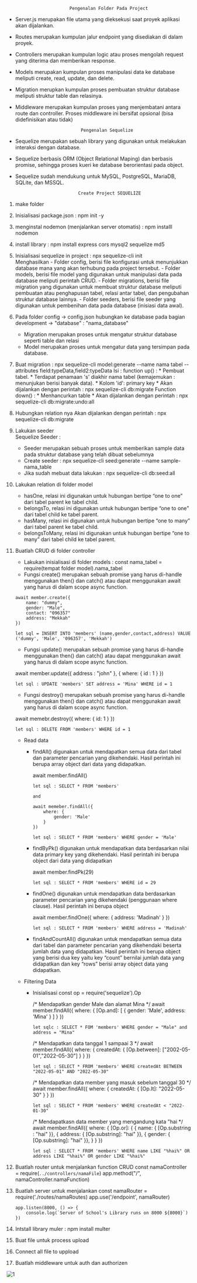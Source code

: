 
		                    Pengenalan Folder Pada Project
-	Server.js merupakan file utama yang dieksekusi saat proyek aplikasi akan dijalankan.
-	Routes merupakan kumpulan jalur endpoint yang disediakan di dalam proyek.
-	Controllers merupakan kumpulan logic atau proses mengolah request yang diterima dan memberikan response.
-	Models merupakan kumpulan proses manipulasi data ke database meliputi create, read, update, dan delete.
-	Migration merupkan kumpulan proses pembuatan struktur database meliputi struktur table dan relasinya.
-	Middleware merupakan kumpulan proses yang menjembatani antara route dan controller. Proses middleware ini bersifat opsional (bisa didefinisikan atau tidak)

		                         Pengenalan Sequelize
-	Sequelize merupakan sebuah library yang digunakan untuk melakukan interaksi dengan database.
-	Sequelize berbasis ORM (Object Relational Maping) dan berbasis promise, sehingga proses kueri ke database berorientasi pada object.
-	Sequelize sudah mendukung untuk MySQL, PostgreSQL, MariaDB, SQLite, dan MSSQL.

		                        Create Project SEQUELIZE

1. make folder

2. Inisialisasi package.json	: npm init -y	

3. menginstal nodemon (menjalankan server otomatis)	: npm installl nodemon 

4. install library	: npm install express cors mysql2 sequelize md5

5. Inisialisasi sequelize in project	: npx sequelize-cli init	
	Menghasilkan 
		-	Folder config, berisi file konfigurasi untuk menunjukkan database mana yang akan terhubung pada project tersebut.
		-	Folder models, berisi file model yang digunakan untuk manipulasi data pada database meliputi perintah CRUD.
		-	Folder migrations, berisi file migration yang digunakan untuk membuat struktur database meliputi pembuatan atau penghapusan tabel, relasi
			antar tabel, dan pengubahan struktur database lainnya.
		-	Folder seeders, berisi file seeder yang digunakan untuk pembenihan data pada database (inisiasi data awal).

6. Pada folder config -> config.json hubungkan ke database pada bagian development -> "database" : "nama_database"
	-	Migration merupakan proses untuk mengatur struktur database seperti table dan relasi
	-	Model merupakan proses untuk mengatur data yang tersimpan pada database.

7. Buat migration : npx sequelize-cli model:generate --name nama tabel --attributes field:typeData,field2:typeData
	Isi :
		function up() : * Pembuat tabel. 
					 * Terdapat penamaan 's' diakhir nama tabel (kemajemukan : menunjukan berisi banyak data). 
					 * Kolom 'id': primary key 
					 * Akan dijalankan dengan perintah :  npx sequelize-cli db:migrate
		Function down() : * Menhancurkan table
					   * Akan dijalankan dengan perintah : npx sequelize-cli db:migrate:undo:all
                       
8. Hubungkan relation nya 
	Akan dijalankan dengan perintah : npx sequelize-cli db:migrate

9. Lakukan seeder	
		Sequelize Seeder :
	-	Seeder merupakan sebuah proses untuk memberikan sample data pada struktur database yang telah dibuat sebelumnya
	-	Create seeder	: npx sequelize-cli seed:generate --name sample-nama_table
	-	Jika sudah mebuat data lakukan :  npx sequelize-cli db:seed:all
 
10. Lakukan relation di folder model
	-	hasOne, relasi ini digunakan untuk hubungan bertipe “one to one” dari tabel parent ke tabel child.
	-	belongsTo, relasi ini digunakan untuk hubungan bertipe “one to one” dari tabel child ke tabel parent.
	-	hasMany, relasi ini digunakan untuk hubungan bertipe “one to many” dari tabel parent ke tabel child.
	-	belongsToMany, relasi ini digunakan untuk hubungan bertipe “one to many” dari tabel child ke tabel parent.


11. Buatlah CRUD di folder controller
	- Lakukan inisialisasi di folder models : const nama_tabel = require(tempat folder model).nama_tabel
	- Fungsi create() merupakan sebuah promise yang harus di-handle menggunakan then() dan catch() atau dapat menggunakan await yang harus di dalam scope async function. 
	<P>

		await member.create({ 
			name: "dummy",
			gender: "Male",
			contact: "096357"
			address: "Mekkah"
		})

		let sql = INSERT INTO 'members' (name,gender,contact,address) VALUE ('dummy', 'Male', '096357', 'Mekkah')
	</p>
		
	- Fungsi update() merupakan sebuah promise yang harus di-handle menggunakan then() dan catch() atau dapat menggunakan await yang harus di dalam scope async function.
	<p>
		await member.update({ address : "john" }, {
			where: {
				id : 1
			}
		})

		let sql : UPDATE 'members' SET address = 'Mina' WHERE id = 1
	</p>
	
	- Fungsi destroy() merupakan sebuah promise yang harus di-handle menggunakan then() dan catch() atau dapat menggunakan await yang harus di dalam scope async function. 
	<p> 
		await memebr.destroy({
			where: {
				id: 1
			}
		})

		let sql : DELETE FROM 'members' WHERE id = 1
	</p>


	- Read data
		-	findAll() digunakan untuk mendapatkan semua data dari tabel dan parameter pencarian yang dikehendaki. Hasil perintah ini berupa array object dari data yang didapatkan.
			<p> 
				await member.findAll()

				let sql : SELECT * FROM 'members'

				and 

				await memeber.findAll({
					where: {
						gender: 'Male'
					}
				})

				let sql : SELECT * FROM 'members' WHERE gender = 'Male'
			</p>

		-	findByPk() digunakan untuk mendapatkan data berdasarkan nilai data primary key yang dikehendaki. Hasil perintah ini berupa object dari data yang didapatkan
			<p>
				await member.findPk(29)

				let sql : SELECT * FROM 'members' WHERE id = 29
			</p>

		-	findOne() digunakan untuk mendapatkan data berdasarkan parameter pencarian yang dikehendaki (penggunaan where clause). Hasil perintah ini berupa object
			<p>
				await member.findOne({
					where: {
						address: 'Madinah'
					}
				})

				let sql : SELECT * FROM 'members' WHERE address = 'Madinah'
			</p>

		-	findAndCountAll() digunakan untuk mendapatkan semua data dari tabel dan parameter pencarian yang dikehendaki beserta jumlah data yang didapatkan. Hasil perintah ini
			berupa object yang berisi dua key yaitu key “count” bernilai jumlah data yang didapatkan dan key “rows” berisi array object data yang didapatkan.

	- Filtering Data
		-	Inisialisasi const op = require('sequelize').Op
			<p>
			/* Mendapatkan gender Male dan alamat Mina */
				await member.findAll({
					where: {
						[Op.and]: [
							{
								gender: 'Male',
								address: 'Mina'
							}
						]
					}
				})

				let sqlc : SELECT * FOM 'members' WHERE gender = "Male" and address = "Mina"

			/* Mendapatkan data tanggal 1 sampaai 3 */
				await member.findAll({
					where: {
						createdAt: {
							[Op.between]: ["2002-05-01","2022-05-30"]
						}
					}
				})

				let sql : SELECT * FROM 'members' WHERE createdAt BETWEEN "2022-05-01" AND "2022-05-30"

			/* Mendapatkan data member yang masuk sebelum tanggal 30 */
				await member.findAll({
					where: {
						createdAt: {
							[Op.lt]: "2022-05-30"
						}
					}
				})

				let sql : SELECT * FROM 'members' WHERE createdAt < "2022-01-30" 

			
			/* Mendapatkasn data member yang mengandung kata "hai */
				await member.findAll({
					where: {
						[Op.or]: {
							{ name: { [Op.substring : "hai" }},
							{ address: { [Op.substring]: "hai" }},
							{ gender: { [Op.substring]: "hai" }},
						}
					}
				})

				let sql : SELECT * FROM 'members' WHERE name LIKE "%hai%" OR address LIKE "%hai%" OR gender LIKE "%hai%"
			</p>


12. Buatlah router untuk menjalankan function CRUD
		const namaController = require(`../controllers/namaFile`)
		app.method("/", namaController.namaFunction)         

13. Buatlah server untuk menjalankan 
		const namaRouter  = require('./routes/namaRoutes)
		app.use('/endpoint', namaRouter)

		app.listen(8000, () => {
   			console.log(`Server of School's Library runs on 8000 ${8000}`)
		})




14. Intstall library muler : npm install multer

15. Buat file untuk process upload

16. Connect all file to uppload

17. Buatlah middleware untuk auth dan authorizen

![1](https://user-images.githubusercontent.com/92833376/219864384-7f936dcd-2dd5-4594-bb4d-89518b396474.png)
